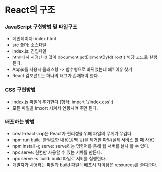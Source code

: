 <h1>React의 구조</h1>
<p>
   <h3>JavaScript 구현방법 및 파일구조</h3>
   <ul>
      <li>메인페이지: index.html</li>
      <li>src 폴더: 소스파일</li>
      <li>index.js: 진입파일</li>
      <li>html에서 지정한 id 값이 document.getElementById('root') 해당 코드로 실행된다.</li>
      <li>Appjs를 사용시 클래스형 -> 함수형으로 바뀌었는데 왜? 이유 찾기</li>
      <li>React 컴포넌트는 하나의 태그가 존재해야 한다.</li>
   </ul>

   <h3>CSS 구현방법</h3>
   <ul>
      <li>index.js 파일에 추가한다 (형식: import './index.css';)</li>
      <li>모든 파일을 import 시켜서 연동시켜 주면 된다.</li>
   </ul>

   <h3>배포하는 방법</h3>
   <ul>
      <li>creat-react-app은 React가 편리성을 위해 파일의 무게가 무겁다.</li>
      <li>npm run build: 불필요한 내용(공백 등)을 제거한 파일(실제 서비스 할 때 사용)</li>
      <li>npm install -g serve: serve라는 명령어를 통해 웹 서버를 설치 할 수 있다.</li>
      <li>npx serve: 한번만 사용할 수 있는 서버를 만든다.</li>
      <li>npx serve -s build: build 파일로 서버를 실행한다.</li>
      <li>개발자가 사용하는 파일과 build 파일의 배포시 차이점은 resources를 줄여준다.</li>
   </ul>
   
</p>